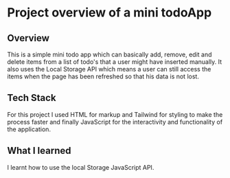 # Project overview of a mini todoApp

## Overview
This is a simple mini todo app which can basically add, remove, edit and delete items from a list of todo's that a user might have inserted manually. It also uses the Local Storage API which means a user can still access the items when the page has been refreshed so that his data is not lost.

## Tech Stack
For this project I used HTML for markup and Tailwind for styling to make the process faster and finally JavaScript for the interactivity and functionality of the application.

## What I learned
I learnt how to use the local Storage JavaScript API.

